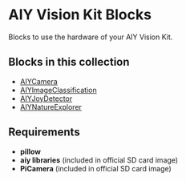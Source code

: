 # AIY Vision Kit Blocks

Blocks to use the hardware of your AIY Vision Kit.

## Blocks in this collection

 * [AIYCamera](./docs/aiy_camera.md)
 * [AIYImageClassification](./docs/aiy_image_classification.md)
 * [AIYJoyDetector](./docs/aiy_joy_detector.md)
 * [AIYNatureExplorer](./docs/aiy_nature_explorer.md)

## Requirements

 * **pillow**
 * **aiy libraries** (included in official SD card image)
 * **PiCamera** (included in official SD card image)

